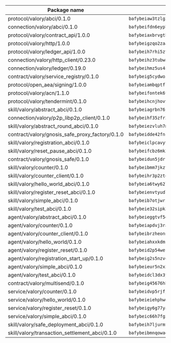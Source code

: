 | Package name                                                  | Package hash                                                  |
| ------------------------------------------------------------- | ------------------------------------------------------------- |
| protocol/valory/abci/0.1.0                                    | `bafybeiaw3tzlg3rkvnn5fcufblktmfwngmxugn4yo7pyjp76zz6aqtqcay` |
| connection/valory/abci/0.1.0                                  | `bafybeifdn6eyp7tw3pemycnuuh7e6iairmkdpsohjg2coyxkcmjwfpqavm` |
| protocol/valory/contract_api/1.0.0                            | `bafybeiaxbrvgtbdrh4lslskuxyp4awyr4whcx3nqq5yrr6vimzsxg5dy64` |
| protocol/valory/http/1.0.0                                    | `bafybeigzqo2zaakcjtzzsm6dh4x73v72xg6ctk6muyp5uq5ueb7y34fbxy` |
| protocol/valory/ledger_api/1.0.0                              | `bafybeih7rhi5zvfvwakx5ifgxsz2cfipeecsh7bm3gnudjxtvhrygpcftq` |
| connection/valory/http_client/0.23.0                          | `bafybeihz3tubwado7j3wlivndzzuj3c6fdsp4ra5r3nqixn3ufawzo3wii` |
| connection/valory/ledger/0.19.0                               | `bafybeihmz5us4ntmzvgikpkx4tththrl7zvou4uiebvletdeliidiuhi6m` |
| contract/valory/service_registry/0.1.0                        | `bafybeig5cydwoi7laokvhrlaj5qzdqcrloaldescakjnk7d7xvxveepzne` |
| protocol/open_aea/signing/1.0.0                               | `bafybeiambqptflge33eemdhis2whik67hjplfnqwieoa6wblzlaf7vuo44` |
| protocol/valory/acn/1.1.0                                     | `bafybeifontek6tvaecatoauiule3j3id6xoktpjubvuqi3h2jkzqg7zh7a` |
| protocol/valory/tendermint/0.1.0                              | `bafybeihcnjhovvyyfbkuw5sjyfx2lfd4soeocfqzxz54g67333m6nk5gxq` |
| skill/valory/abstract_abci/0.1.0                              | `bafybeiagrbn76jal52v2egtuwelcam3e2huzc6pwjtux2dh5hktxn7em3y` |
| connection/valory/p2p_libp2p_client/0.1.0                     | `bafybeihf35zfr35qsvfte4vbi7njvuzfx4httysw7owmlux53gvxh2or54` |
| skill/valory/abstract_round_abci/0.1.0                        | `bafybeiezvluh7mifgydnbsjghirybbcqyxvcnrrumcwrublap5zviooali` |
| contract/valory/gnosis_safe_proxy_factory/0.1.0               | `bafybeidde42fncwdgkwcuztot2hx7s7qkfusmujplvvwljeylyavrgomcy` |
| skill/valory/registration_abci/0.1.0                          | `bafybeiclpcavyvntv2mop76fc7y7u6iusk3ok7rlsjal37jggrmxfiupaa` |
| skill/valory/reset_pause_abci/0.1.0                           | `bafybeifcbz6mk23jqivsqkwxndktf6qac3lhmayb4rg4h6vqnrb5ltdgs4` |
| contract/valory/gnosis_safe/0.1.0                             | `bafybeidun5jdrffmzpr7hquuxzfyx3nkcevaxac6cci3oyjyh72ebbrwyi` |
| skill/valory/counter/0.1.0                                    | `bafybeibmm7jkzt3wkverlhjpveob3pj7qbvd4mdasffubcfpy454koeaqq` |
| skill/valory/counter_client/0.1.0                             | `bafybeihr3p2ztqpbgzuo4xi7gwq4hjcc3khibirritnxkajaugshlzxjke` |
| skill/valory/hello_world_abci/0.1.0                           | `bafybeia6twy62lpkne3yautmk37aux3vwbopz6wv26m26gjxdwl7hae3la` |
| skill/valory/register_reset_abci/0.1.0                        | `bafybeienvtyudl4h53fcfpvxqycwcbokkyuoepup5go4nirmphsmgnuojm` |
| skill/valory/simple_abci/0.1.0                                | `bafybeib7otjwrz5n33y3lmqmspkjdqhg5nazautcrlsrghrzt55utxeqju` |
| skill/valory/test_abci/0.1.0                                  | `bafybeie32sipk5bt2roka4f4v6dh57mx3ja5ulnqjswe2ddx7jhre7mkb4` |
| agent/valory/abstract_abci/0.1.0                              | `bafybeieggtvf5glvsntajn4xb2jh7due4nfswttubiq72gfailopahmlnq` |
| agent/valory/counter/0.1.0                                    | `bafybeiapdvj3rak3shoj24bml3nunptzd77uqvi7yymml2gcjbfsrtqm2y` |
| agent/valory/counter_client/0.1.0                             | `bafybeibrzheonnpbkihtov7e45yhs5azgo57k5ogxnykucpyv6sprufb7m` |
| agent/valory/hello_world/0.1.0                                | `bafybeiahxxkdmslr2qlmfxvuqu4fbfwmctf7vyy7vecguyqfgshr62go2q` |
| agent/valory/register_reset/0.1.0                             | `bafybeid2p54weffv5r6ym4p2grdyowk4lnrr6ny75k6bjb2kzga6noll2i` |
| agent/valory/registration_start_up/0.1.0                      | `bafybeig2s5nzve7bwlvtx47ro3i3ytlvq7a4wcgex6mmbxm6b4u4pguily` |
| agent/valory/simple_abci/0.1.0                                | `bafybeieur5n2x33q3ezbvvuietq2jy6lkmr4hducx75hh6zejggqwy37dq` |
| agent/valory/test_abci/0.1.0                                  | `bafybeidcl3dx3ydjjkcqs2yxefnus6djobhyqbj47nulclp4mnaeyfwjia` |
| contract/valory/multisend/0.1.0                               | `bafybeig45676hbh4c3p3mujrrskxgxww4cxdyyginlg5rmmav6orv4gtya` |
| service/valory/counter/0.1.0                                  | `bafybeidvp5rjfjpq7ggrkh46ry4ixlh7heky2pizmorrmq4g47abixr6ca` |
| service/valory/hello_world/0.1.0                              | `bafybeieiehphwekzvnuchklo6kzsubadn7fccfloc463grzaokw6uyt6ca` |
| service/valory/register_reset/0.1.0                           | `bafybeigy6g77yaxnpm4dd4m64v63wunultvmn2wlj6wndpan34pv7iemsq` |
| service/valory/simple_abci/0.1.0                              | `bafybeic66h7fg57xisufsiptj7x6hg477zgudgieozqlpjh7a2ademngc4` |
| skill/valory/safe_deployment_abci/0.1.0                       | `bafybeih7ljurmtwdlaougc6tnj7tpukdyrlyy3fylh6pf2bgkyn3jouub4` |
| skill/valory/transaction_settlement_abci/0.1.0                | `bafybeibmnqowadwym6qtl4hnarf2o5n42p66o3gdkrve7vsqf644ue2lzi` |
